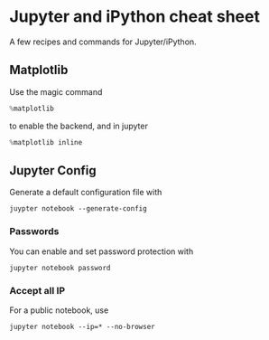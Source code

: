 # Jupyter and iPython cheat sheet
A few recipes and commands for Jupyter/iPython.

## Matplotlib
Use the magic command
```py
%matplotlib
```
to enable the backend, and in jupyter
```py
%matplotlib inline
```

## Jupyter Config
Generate a default configuration file with
```
juypter notebook --generate-config
```

### Passwords
You can enable and set password protection with
```
jupyter notebook password
```

### Accept all IP
For a public notebook, use
```
jupyter notebook --ip=* --no-browser
```
